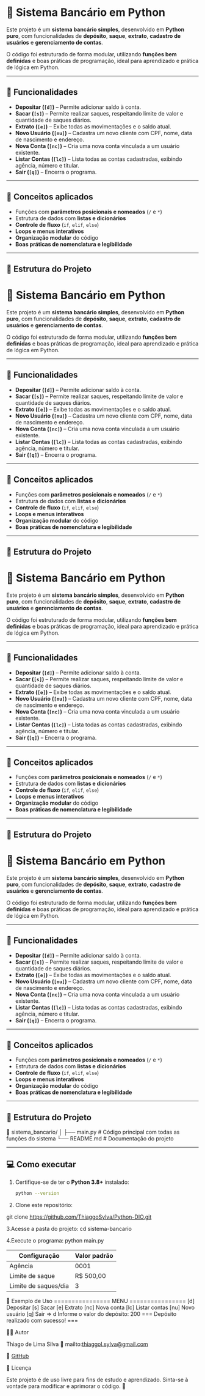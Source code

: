 # 🏦 Sistema Bancário em Python

Este projeto é um **sistema bancário simples**, desenvolvido em **Python puro**, com funcionalidades de **depósito**, **saque**, **extrato**, **cadastro de usuários** e **gerenciamento de contas**.

O código foi estruturado de forma modular, utilizando **funções bem definidas** e boas práticas de programação, ideal para aprendizado e prática de lógica em Python.

---

## 🚀 Funcionalidades

- **Depositar (`[d]`)** – Permite adicionar saldo à conta.  
- **Sacar (`[s]`)** – Permite realizar saques, respeitando limite de valor e quantidade de saques diários.  
- **Extrato (`[e]`)** – Exibe todas as movimentações e o saldo atual.  
- **Novo Usuário (`[nu]`)** – Cadastra um novo cliente com CPF, nome, data de nascimento e endereço.  
- **Nova Conta (`[nc]`)** – Cria uma nova conta vinculada a um usuário existente.  
- **Listar Contas (`[lc]`)** – Lista todas as contas cadastradas, exibindo agência, número e titular.  
- **Sair (`[q]`)** – Encerra o programa.

---

## 🧠 Conceitos aplicados

- Funções com **parâmetros posicionais e nomeados** (`/` e `*`)  
- Estrutura de dados com **listas e dicionários**  
- **Controle de fluxo** (`if`, `elif`, `else`)  
- **Loops e menus interativos**  
- **Organização modular** do código  
- **Boas práticas de nomenclatura e legibilidade**

---

## 🧩 Estrutura do Projeto

# 🏦 Sistema Bancário em Python

Este projeto é um **sistema bancário simples**, desenvolvido em **Python puro**, com funcionalidades de **depósito**, **saque**, **extrato**, **cadastro de usuários** e **gerenciamento de contas**.

O código foi estruturado de forma modular, utilizando **funções bem definidas** e boas práticas de programação, ideal para aprendizado e prática de lógica em Python.

---

## 🚀 Funcionalidades

- **Depositar (`[d]`)** – Permite adicionar saldo à conta.  
- **Sacar (`[s]`)** – Permite realizar saques, respeitando limite de valor e quantidade de saques diários.  
- **Extrato (`[e]`)** – Exibe todas as movimentações e o saldo atual.  
- **Novo Usuário (`[nu]`)** – Cadastra um novo cliente com CPF, nome, data de nascimento e endereço.  
- **Nova Conta (`[nc]`)** – Cria uma nova conta vinculada a um usuário existente.  
- **Listar Contas (`[lc]`)** – Lista todas as contas cadastradas, exibindo agência, número e titular.  
- **Sair (`[q]`)** – Encerra o programa.

---

## 🧠 Conceitos aplicados

- Funções com **parâmetros posicionais e nomeados** (`/` e `*`)  
- Estrutura de dados com **listas e dicionários**  
- **Controle de fluxo** (`if`, `elif`, `else`)  
- **Loops e menus interativos**  
- **Organização modular** do código  
- **Boas práticas de nomenclatura e legibilidade**

---

## 🧩 Estrutura do Projeto

# 🏦 Sistema Bancário em Python

Este projeto é um **sistema bancário simples**, desenvolvido em **Python puro**, com funcionalidades de **depósito**, **saque**, **extrato**, **cadastro de usuários** e **gerenciamento de contas**.

O código foi estruturado de forma modular, utilizando **funções bem definidas** e boas práticas de programação, ideal para aprendizado e prática de lógica em Python.

---

## 🚀 Funcionalidades

- **Depositar (`[d]`)** – Permite adicionar saldo à conta.  
- **Sacar (`[s]`)** – Permite realizar saques, respeitando limite de valor e quantidade de saques diários.  
- **Extrato (`[e]`)** – Exibe todas as movimentações e o saldo atual.  
- **Novo Usuário (`[nu]`)** – Cadastra um novo cliente com CPF, nome, data de nascimento e endereço.  
- **Nova Conta (`[nc]`)** – Cria uma nova conta vinculada a um usuário existente.  
- **Listar Contas (`[lc]`)** – Lista todas as contas cadastradas, exibindo agência, número e titular.  
- **Sair (`[q]`)** – Encerra o programa.

---

## 🧠 Conceitos aplicados

- Funções com **parâmetros posicionais e nomeados** (`/` e `*`)  
- Estrutura de dados com **listas e dicionários**  
- **Controle de fluxo** (`if`, `elif`, `else`)  
- **Loops e menus interativos**  
- **Organização modular** do código  
- **Boas práticas de nomenclatura e legibilidade**

---

## 🧩 Estrutura do Projeto

# 🏦 Sistema Bancário em Python

Este projeto é um **sistema bancário simples**, desenvolvido em **Python puro**, com funcionalidades de **depósito**, **saque**, **extrato**, **cadastro de usuários** e **gerenciamento de contas**.

O código foi estruturado de forma modular, utilizando **funções bem definidas** e boas práticas de programação, ideal para aprendizado e prática de lógica em Python.

---

## 🚀 Funcionalidades

- **Depositar (`[d]`)** – Permite adicionar saldo à conta.  
- **Sacar (`[s]`)** – Permite realizar saques, respeitando limite de valor e quantidade de saques diários.  
- **Extrato (`[e]`)** – Exibe todas as movimentações e o saldo atual.  
- **Novo Usuário (`[nu]`)** – Cadastra um novo cliente com CPF, nome, data de nascimento e endereço.  
- **Nova Conta (`[nc]`)** – Cria uma nova conta vinculada a um usuário existente.  
- **Listar Contas (`[lc]`)** – Lista todas as contas cadastradas, exibindo agência, número e titular.  
- **Sair (`[q]`)** – Encerra o programa.

---

## 🧠 Conceitos aplicados

- Funções com **parâmetros posicionais e nomeados** (`/` e `*`)  
- Estrutura de dados com **listas e dicionários**  
- **Controle de fluxo** (`if`, `elif`, `else`)  
- **Loops e menus interativos**  
- **Organização modular** do código  
- **Boas práticas de nomenclatura e legibilidade**

---

## 🧩 Estrutura do Projeto

📁 sistema_bancario/
│
├── main.py # Código principal com todas as funções do sistema
└── README.md # Documentação do projeto



---

## 💻 Como executar

1. Certifique-se de ter o **Python 3.8+** instalado:
   ```bash
   python --version

   
2. Clone este repositório:

git clone https://github.com/ThiaggoSylva/Python-DIO.git


3.Acesse a pasta do projeto:
cd sistema-bancario


4.Execute o programa:
python main.py




| Configuração         | Valor padrão |
| -------------------- | ------------ |
| Agência              | 0001         |
| Limite de saque      | R$ 500,00    |
| Limite de saques/dia | 3            |



🧾 Exemplo de Uso
================ MENU ================
[d] Depositar
[s] Sacar
[e] Extrato
[nc] Nova conta
[lc] Listar contas
[nu] Novo usuário
[q] Sair
=> d
Informe o valor do depósito: 200
=== Depósito realizado com sucesso! ===


🧑‍💻 Autor

Thiago de Lima Silva
📧 mailto:thiaggol.sylva@gmail.com

🔗 [GitHub](https://github.com/ThiaggoSylva)




📜 Licença

Este projeto é de uso livre para fins de estudo e aprendizado.
Sinta-se à vontade para modificar e aprimorar o código. 🚀

